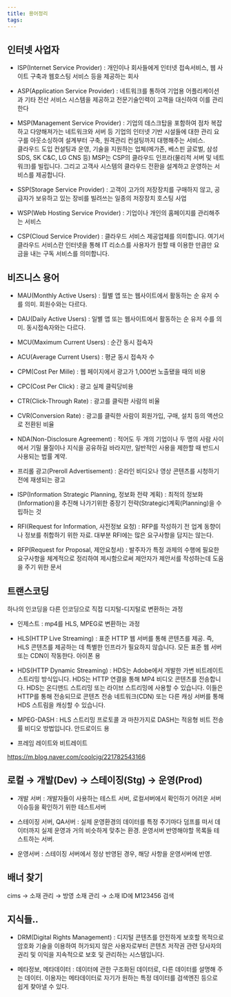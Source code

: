 ```yaml
---
title: 용어정리
tags: 
---
```


## 인터넷 사업자

* ISP(Internet Service Provider) : 
개인이나 회사들에게 인터넷 접속서비스, 웹 사이트 구축과 웹호스팅 서비스 등을 제공하는 회사

* ASP(Application Service Provider) : 
네트워크를 통하여 기업용 어플리케이션과 기타 전산 서비스 시스템을 제공하고 전문기술인력이 고객을 대신하여 이를 관리한다

* MSP(Management Service Provider) : 
기업의 데스크탑을 포함하여 점차 복잡하고 다양해져가는 네트워크와 서버 등 기업의 인터넷 기반 시설들에 대한 관리 요구를 아웃소싱하여 설계부터 구축, 원격관리 컨설팅까지 대행해주는 서비스.   
클라우드 도입 컨설팅과 운영, 기술을 지원하는 업체(메가존, 베스핀 글로벌, 삼성 SDS, SK C&C, LG CNS 등) MSP는 CSP의 클라우드 인프라(물리적 서버 및 네트워크)를 빌립니다. 그리고 고객사 시스템의 클라우드 전환을 설계하고 운영하는 서비스를 제공합니다.

* SSP(Storage Service Provider) : 
고객이 고가의 저장장치를 구매하지 않고, 공급자가 보유하고 있는 장비를 빌려쓰는 일종의 저장장치 호스팅 사업

* WSP(Web Hosting Service Provider) : 
기업이나 개인의 홈페이지를 관리해주는 서비스

* CSP(Cloud Service Provider) : 
클라우드 서비스 제공업체를 의미합니다. 여기서 클라우드 서비스란 인터넷을 통해 IT 리소스를 사용자가 원할 때 이용한 만큼만 요금을 내는 구독 서비스를 의미합니다.

## 비즈니스 용어

* MAU(Monthly Active Users) : 
월별 앱 또는 웹사이트에서 활동하는 순 유저 수를 의미. 회원수와는 다르다.

* DAU(Daily Active Users) : 
일별 앱 또는 웹사이트에서 활동하는 순 유저 수를 의미. 동시접속자와는 다르다.

* MCU(Maximum Current Users) : 
순간 동시 접속자

* ACU(Average Current Users) : 
평균 동시 접속자 수

* CPM(Cost Per Mille) : 
웹 페이지에서 광고가 1,000번 노출됐을 때의 비용

* CPC(Cost Per Click) : 
광고 실제 클릭당비용

* CTR(Click-Through Rate) : 
광고를 클릭한 사람의 비율

* CVR(Conversion Rate) : 
광고를 클릭한 사람이 회원가입, 구매, 설치 등의 액션으로 전환된 비율

* NDA(Non-Disclosure Agreement) : 
적어도 두 개의 기업이나 두 명의 사람 사이에서 기밀 물질이나 지식을 공유하길 바라지만, 일반적인 사용을 제한할 때 반드시 사용되는 법률 계약.

* 프리롤 광고(Preroll Advertisement) : 
온라인 비디오나 영상 콘텐츠를 시청하기 전에 재생되는 광고

* ISP(Information Strategic Planning, 정보화 전략 계획) : 
최적의 정보화(Information)을 추진해 나가기위한 중장기 전략(Strategic)계획(Planning)을 수립하는 것

* RFI(Request for Information, 사전정보 요청) : 
RFP를 작성하기 전 업계 동향이나 정보를 취합하기 위한 자료. 대부분 RFI에는 많은 요구사항을 담지는 않는다.

* RFP(Request for Proposal, 제안요청서) : 
발주자가 특정 과제의 수행에 필요한 요구사항을 체계적으로 정리하여 제시함으로써 제안자가 제안서를 작성하는데 도움을 주기 위한 문서

## 트랜스코딩

하나의 인코딩을 다른 인코딩으로 직접 디지털-디지털로 변환하는 과정

* 인제스트 : 
mp4를 HLS, MPEG로 변환하는 과정

* HLS(HTTP Live Streaming) : 
표준 HTTP 웹 서버를 통해 콘텐츠를 제공. 즉, HLS 콘텐츠를 제공하는 데 특별한 인프라가 필요하지 않습니다. 모든 표준 웹 서버 또는 CDN이 작동한다. 아이폰 용

* HDS(HTTP Dynamic Streaming) : 
HDS는 Adobe에서 개발한 가변 비트레이트 스트리밍 방식입니다. HDS는 HTTP 연결을 통해 MP4 비디오 콘텐츠를 전송합니다. HDS는 온디맨드 스트리밍 또는 라이브 스트리밍에 사용할 수 있습니다. 이들은 HTTP를 통해 전송되므로 콘텐츠 전송 네트워크(CDN) 또는 다른 캐싱 서버를 통해 HDS 스트림을 캐싱할 수 있습니다.

* MPEG-DASH : 
HLS 스트리밍 프로토콜 과 마찬가지로 DASH는 적응형 비트 전송률 비디오 방법입니다. 안드로이드 용

* 프레임 레이트와 비트레이트

https://m.blog.naver.com/coolcjg/221782543166

## 로컬 → 개발(Dev) → 스테이징(Stg) → 운영(Prod)

* 개발 서버 : 
개발자들이 사용하는 테스트 서버, 로컬서버에서 확인하기 어려운 서버이슈등을 확인하기 위한 테스트서버

* 스테이징 서버, QA서버 : 
실제 운영환경의 데이터를 특정 주기마다 덤프를 떠서 데이터까지 실제 운영과 거의 비슷하게 맞추는 환경. 운영서버 반영해야할 목록들 테스트하는 서버.   
   
* 운영서버 : 
스테이징 서버에서 정상 반영된 경우, 해당 사항을 운영서버에 반영.

## 배너 찾기

cims → 소재 관리 → 방영 소재 관리 → 소재 ID에 M123456 검색

## 지식들..

* DRM(Digital Rights Management) : 
디지털 콘텐츠를 안전하게 보호할 목적으로 암호화 기술을 이용하여 허가되지 않은 사용자로부터 콘텐츠 저작권 관련 당사자의 권리 및 이익을 지속적으로 보호 및 관리하는 시스템입니다.

* 메타정보, 메타데이터 : 
데이터에 관한 구조화된 데이터로, 다른 데이터를 설명해 주는 데이터. 이용자는 메타데이터로 자기가 원하는 특정 데이터를 검색엔진 등으로 쉽게 찾아낼 수 있다.